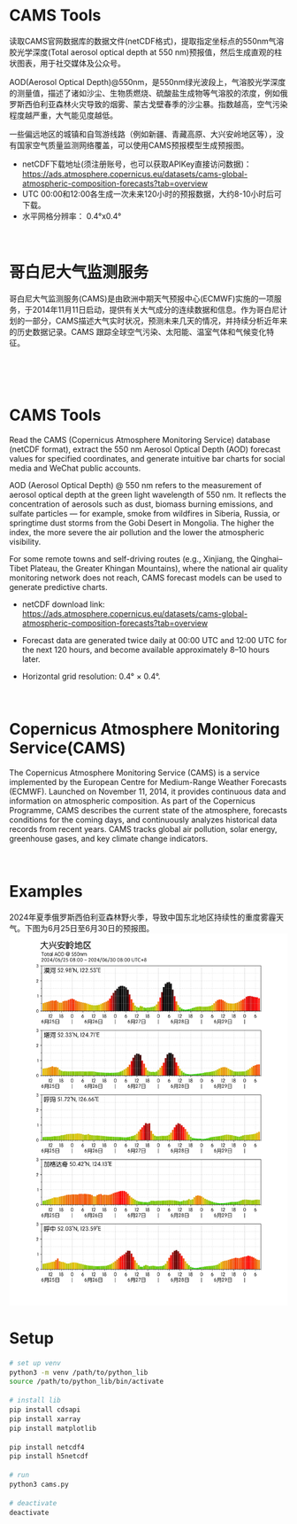# CAMS Tools

读取CAMS官网数据库的数据文件(netCDF格式)，提取指定坐标点的550nm气溶胶光学深度(Total aerosol optical depth at 550 nm)预报值，然后生成直观的柱状图表，用于社交媒体及公众号。

AOD(Aerosol Optical Depth)@550nm，是550nm绿光波段上，气溶胶光学深度的测量值，描述了诸如沙尘、生物质燃烧、硫酸盐生成物等气溶胶的浓度，例如俄罗斯西伯利亚森林火灾导致的烟雾、蒙古戈壁春季的沙尘暴。指数越高，空气污染程度越严重，大气能见度越低。

一些偏远地区的城镇和自驾游线路（例如新疆、青藏高原、大兴安岭地区等），没有国家空气质量监测网络覆盖，可以使用CAMS预报模型生成预报图。



* netCDF下载地址(须注册账号，也可以获取APIKey直接访问数据)：https://ads.atmosphere.copernicus.eu/datasets/cams-global-atmospheric-composition-forecasts?tab=overview 
* UTC 00:00和12:00各生成一次未来120小时的预报数据，大约8-10小时后可下载。
* 水平网格分辨率： 0.4°x0.4°

<br/>


# 哥白尼大气监测服务

哥白尼大气监测服务(CAMS)是由欧洲中期天气预报中心(ECMWF)实施的一项服务，于2014年11月11日启动，提供有关大气成分的连续数据和信息。作为哥白尼计划的一部分，CAMS描述大气实时状况，预测未来几天的情况，并持续分析近年来的历史数据记录。CAMS 跟踪全球空气污染、太阳能、温室气体和气候变化特征。

<br/>
<br/>
<br/>

# CAMS Tools
  
Read the CAMS (Copernicus Atmosphere Monitoring Service) database (netCDF format), extract the 550 nm Aerosol Optical Depth (AOD) forecast values for specified coordinates, and generate intuitive bar charts for social media and WeChat public accounts.

AOD (Aerosol Optical Depth) @ 550 nm refers to the measurement of aerosol optical depth at the green light wavelength of 550 nm. It reflects the concentration of aerosols such as dust, biomass burning emissions, and sulfate particles — for example, smoke from wildfires in Siberia, Russia, or springtime dust storms from the Gobi Desert in Mongolia. The higher the index, the more severe the air pollution and the lower the atmospheric visibility.

For some remote towns and self-driving routes (e.g., Xinjiang, the Qinghai–Tibet Plateau, the Greater Khingan Mountains), where the national air quality monitoring network does not reach, CAMS forecast models can be used to generate predictive charts.

* netCDF download link: https://ads.atmosphere.copernicus.eu/datasets/cams-global-atmospheric-composition-forecasts?tab=overview

* Forecast data are generated twice daily at 00:00 UTC and 12:00 UTC for the next 120 hours, and become available approximately 8–10 hours later.

* Horizontal grid resolution: 0.4° × 0.4°.

<br/>

# Copernicus Atmosphere Monitoring Service(CAMS)

The Copernicus Atmosphere Monitoring Service (CAMS) is a service implemented by the European Centre for Medium-Range Weather Forecasts (ECMWF). Launched on November 11, 2014, it provides continuous data and information on atmospheric composition.
As part of the Copernicus Programme, CAMS describes the current state of the atmosphere, forecasts conditions for the coming days, and continuously analyzes historical data records from recent years. CAMS tracks global air pollution, solar energy, greenhouse gases, and key climate change indicators.

<br/>

# Examples
2024年夏季俄罗斯西伯利亚森林野火季，导致中国东北地区持续性的重度雾霾天气。下图为6月25日至6月30日的预报图。
![202406250800_大兴安岭地区_aod120h](202406250800_大兴安岭地区_aod120h.png)

# Setup

```bash
# set up venv
python3 -m venv /path/to/python_lib 
source /path/to/python_lib/bin/activate

# install lib
pip install cdsapi
pip install xarray
pip install matplotlib

pip install netcdf4
pip install h5netcdf

# run
python3 cams.py

# deactivate
deactivate

```

